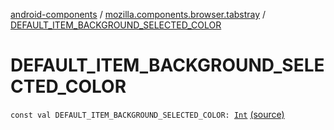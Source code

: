 [android-components](../index.md) / [mozilla.components.browser.tabstray](index.md) / [DEFAULT_ITEM_BACKGROUND_SELECTED_COLOR](./-d-e-f-a-u-l-t_-i-t-e-m_-b-a-c-k-g-r-o-u-n-d_-s-e-l-e-c-t-e-d_-c-o-l-o-r.md)

# DEFAULT_ITEM_BACKGROUND_SELECTED_COLOR

`const val DEFAULT_ITEM_BACKGROUND_SELECTED_COLOR: `[`Int`](https://kotlinlang.org/api/latest/jvm/stdlib/kotlin/-int/index.html) [(source)](https://github.com/mozilla-mobile/android-components/blob/master/components/browser/tabstray/src/main/java/mozilla/components/browser/tabstray/BrowserTabsTray.kt#L15)